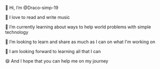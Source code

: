 👋 Hi, I’m @Draco-simp-19

👀 I love to read and write music

🌱 I’m currently learning about ways to help world problems with simple technology

💞️ I’m looking to learn and share as much as I can on what I'm working on

💪 I am looking forward to learning all that I can

😄 And I hope that you can help me on my journey
<!---
Draco-simp-19/Draco-simp-19 is a ✨ special ✨ repository because its `README.md` (this file) appears on your GitHub profile.
You can click the Preview link to take a look at your changes.
--->
